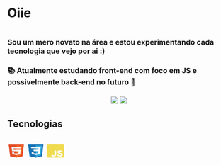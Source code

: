 # Oiie <h1>

### Sou um mero novato na área e estou experimentando cada tecnologia que vejo por ai :) <h3>
### 📚 Atualmente estudando front-end com foco em JS e possivelmente back-end no futuro 💛 <h3>

<div align="center">
  <!-- <a href="https://github.com/xjfdzn"> -->
  <img width="45%" src="https://github-readme-stats-srhenry.vercel.app/api?username=xjfdzn&show_icons=true&theme=merko&include_all_commits=true&count_private=true"/>
  <img width="45%" src="https://github-readme-stats-srhenry.vercel.app/api/top-langs/?username=xjfdzn&layout=compact&langs_count=7&theme=merko"/>
</div>

## Tecnologias

  
<div style="display: block"><br>
  <img align="center" alt="Rafa-HTML" height="30" width="40" src="https://raw.githubusercontent.com/devicons/devicon/master/icons/html5/html5-original.svg">
  <img align="center" alt="Rafa-CSS" height="30" width="40" src="https://raw.githubusercontent.com/devicons/devicon/master/icons/css3/css3-original.svg">
  <img align="center" alt="Rafa-Js" height="30" width="40" src="https://raw.githubusercontent.com/devicons/devicon/master/icons/javascript/javascript-plain.svg">
</div>



